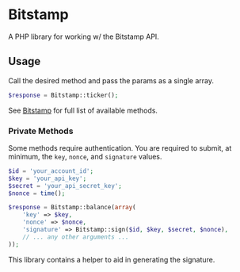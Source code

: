 # Bitstamp

A PHP library for working w/ the Bitstamp API.

## Usage

Call the desired method and pass the params as a single array.

```php
$response = Bitstamp::ticker();
```

See [Bitstamp](https://www.bitstamp.net/api/) for full list of available methods.

### Private Methods

Some methods require authentication.  You are required to submit, at minimum, the ``key``, ``nonce``, and ``signature`` values.

```php
$id = 'your_account_id';
$key = 'your_api_key';
$secret = 'your_api_secret_key';
$nonce = time();

$response = Bitstamp::balance(array(
    'key' => $key,
    'nonce' => $nonce,
    'signature' => Bitstamp::sign($id, $key, $secret, $nonce),
    // ... any other arguments ...
));
```

This library contains a helper to aid in generating the signature.